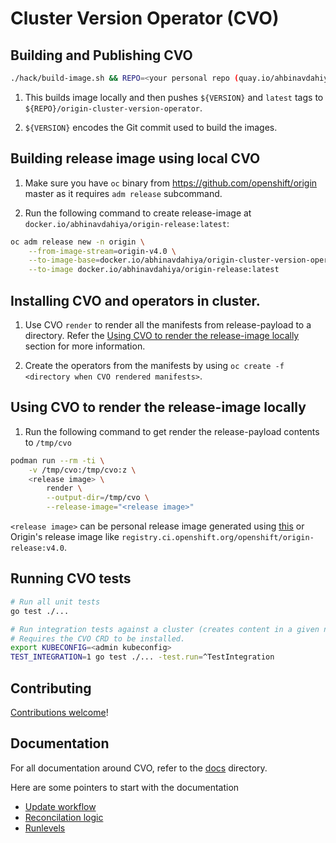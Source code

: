 # Cluster Version Operator (CVO)

## Building and Publishing CVO

```sh
./hack/build-image.sh && REPO=<your personal repo (quay.io/ahbinavdahiya | docker.io/abhinavdahiya)> ./hack/push-image.sh
```

1. This builds image locally and then pushes `${VERSION}` and `latest` tags to `${REPO}/origin-cluster-version-operator`.

2. `${VERSION}` encodes the Git commit used to build the images.

## Building release image using local CVO

1. Make sure you have `oc` binary from https://github.com/openshift/origin master as it requires `adm release` subcommand.

2. Run the following command to create release-image at `docker.io/abhinavdahiya/origin-release:latest`:

```sh
oc adm release new -n origin \
    --from-image-stream=origin-v4.0 \
    --to-image-base=docker.io/abhinavdahiya/origin-cluster-version-operator:latest \
    --to-image docker.io/abhinavdahiya/origin-release:latest
```

## Installing CVO and operators in cluster.

1. Use CVO `render` to render all the manifests from release-payload to a directory. Refer the [Using CVO to render the release-image locally](#using-cvo-to-render-the-release-image-locally) section for more information.

2. Create the operators from the manifests by using `oc create -f <directory when CVO rendered manifests>`.

## Using CVO to render the release-image locally

1. Run the following command to get render the release-payload contents to `/tmp/cvo`

```sh
podman run --rm -ti \
    -v /tmp/cvo:/tmp/cvo:z \
    <release image> \
        render \
        --output-dir=/tmp/cvo \
        --release-image="<release image>"
```

`<release image>` can be personal release image generated using [this](#building-release-image-using-local-cvo) or Origin's release image like `registry.ci.openshift.org/openshift/origin-release:v4.0`.

## Running CVO tests

```sh
# Run all unit tests
go test ./...

# Run integration tests against a cluster (creates content in a given namespace)
# Requires the CVO CRD to be installed.
export KUBECONFIG=<admin kubeconfig>
TEST_INTEGRATION=1 go test ./... -test.run=^TestIntegration
```

## Contributing

[Contributions welcome](CONTRIBUTING.md)!

## Documentation

For all documentation around CVO, refer to the [docs](./docs) directory.

Here are some pointers to start with the documentation
- [Update workflow](./docs/user/update-workflow.md)
- [Reconcilation logic](./docs/user/reconciliation.md)
- [Runlevels](./docs/dev/upgrades.md)
